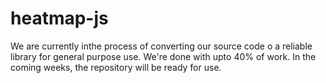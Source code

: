 # heatmap-js

We are currently inthe process of converting our source code o a reliable library for general purpose use. 
We're done with upto 40% of work. In the coming weeks, the repository will be ready for use. 
